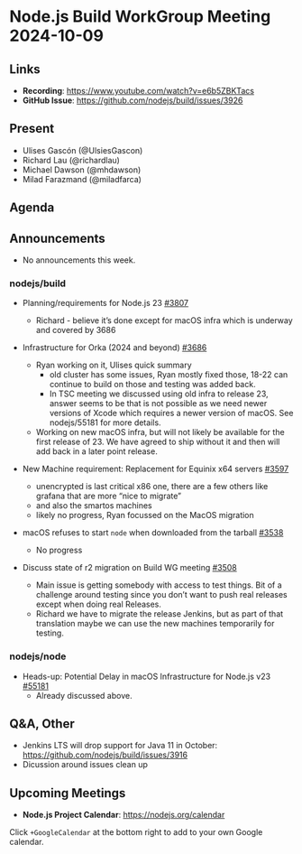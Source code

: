 # Node.js  Build WorkGroup Meeting 2024-10-09

## Links

* **Recording**:  https://www.youtube.com/watch?v=e6b5ZBKTacs
* **GitHub Issue**: https://github.com/nodejs/build/issues/3926

## Present

* Ulises Gascón (@UlsiesGascon)
* Richard Lau (@richardlau)
* Michael Dawson (@mhdawson)
* Milad Farazmand (@miladfarca)

## Agenda

## Announcements

* No announcements this week.

### nodejs/build

* Planning/requirements for Node.js 23 [#3807](https://github.com/nodejs/build/issues/3807)
  * Richard - believe it’s done except for macOS infra which is underway and covered by 3686

* Infrastructure for Orka (2024 and beyond) [#3686](https://github.com/nodejs/build/issues/3686)
  * Ryan working on it, Ulises quick summary
    * old cluster has some issues, Ryan mostly fixed those, 18-22 can continue to build on those
      and testing was added back.
    * In TSC meeting we discussed using old infra to release 23, answer seems to be that is not
      possible as we need newer versions of Xcode which requires a newer version of macOS. 
      See nodejs/55181 for more details.
   * Working on new macOS infra, but will not likely be available for the first release of 23. We
     have agreed to ship without it and then will add back in a later point release.


* New Machine requirement: Replacement for Equinix x64 servers
 [#3597](https://github.com/nodejs/build/issues/3597)
  * unencrypted is last critical x86 one, there are a few others like grafana that are more
    “nice to migrate”
  * and also the smartos machines
  * likely no progress, Ryan focussed on the MacOS migration

* macOS refuses to start `node` when downloaded from the tarball [#3538](https://github.com/nodejs/build/issues/3538)
  * No progress

* Discuss state of r2 migration on Build WG meeting [#3508](https://github.com/nodejs/build/issues/3508)
  * Main issue is getting somebody with access to test things. Bit of a challenge
    around testing since you don’t want to push real releases except when doing real
    Releases.  
  * Richard we have to migrate the release Jenkins, but as part of that translation
    maybe we can use the new machines temporarily for testing.

### nodejs/node

* Heads-up: Potential Delay in macOS Infrastructure for Node.js v23 [#55181](https://github.com/nodejs/node/issues/55181)
  * Already discussed above.

## Q&A, Other

* Jenkins LTS will drop support for Java 11 in October: https://github.com/nodejs/build/issues/3916
* Dicussion around issues clean up

## Upcoming Meetings

* **Node.js Project Calendar**: <https://nodejs.org/calendar>

Click `+GoogleCalendar` at the bottom right to add to your own Google calendar.

